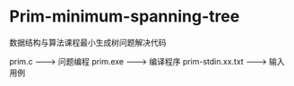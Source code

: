 # Prim-minimum-spanning-tree
数据结构与算法课程最小生成树问题解决代码

prim.c ---> 问题编程
prim.exe ---> 编译程序
prim-stdin.xx.txt ---> 输入用例
